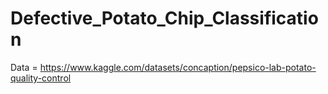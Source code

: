 # Defective_Potato_Chip_Classification

Data = https://www.kaggle.com/datasets/concaption/pepsico-lab-potato-quality-control
